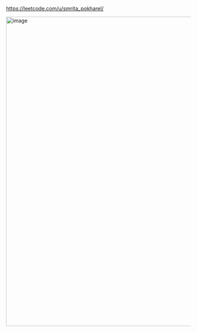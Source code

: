 
https://leetcode.com/u/smrita_pokharel/

<img width="841" alt="image" src="https://github.com/user-attachments/assets/c960013e-1b4a-451e-80c2-a7f16dd9eb90" />
